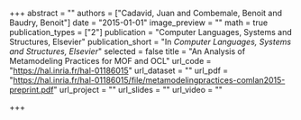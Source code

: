 +++
abstract = ""
authors = ["Cadavid, Juan and Combemale, Benoit and Baudry, Benoit"]
date = "2015-01-01"
image_preview = ""
math = true
publication_types = ["2"]
publication = "Computer Languages, Systems and Structures, Elsevier"
publication_short = "In *Computer Languages, Systems and Structures, Elsevier*"
selected = false
title = "An Analysis of Metamodeling Practices for MOF and OCL"
url_code = "https://hal.inria.fr/hal-01186015"
url_dataset = ""
url_pdf = "https://hal.inria.fr/hal-01186015/file/metamodelingpractices-comlan2015-preprint.pdf"
url_project = ""
url_slides = ""
url_video = ""

+++
